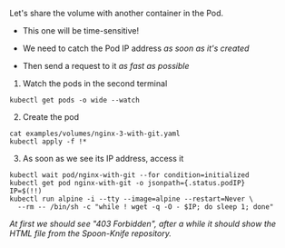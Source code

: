 Let's share the volume with another container in the Pod.

- This one will be time-sensitive!

- We need to catch the Pod IP address *as soon as it's created*

- Then send a request to it *as fast as possible*

1. Watch the pods in the second terminal

```copy
kubectl get pods -o wide --watch
```

2. Create the pod

```execute
cat examples/volumes/nginx-3-with-git.yaml
kubectl apply -f !*
```

3. As soon as we see its IP address, access it
```execute
kubectl wait pod/nginx-with-git --for condition=initialized
kubectl get pod nginx-with-git -o jsonpath={.status.podIP}
IP=$(!!)
kubectl run alpine -i --tty --image=alpine --restart=Never \
  --rm -- /bin/sh -c "while ! wget -q -O - $IP; do sleep 1; done"
```

*At first we should see "403 Forbidden", after a while it should show the HTML file from the Spoon-Knife repository.*
